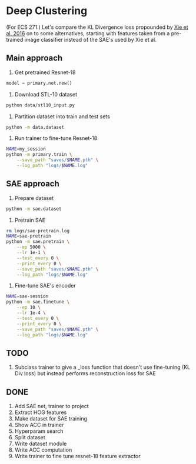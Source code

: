# Deep Clustering

(For ECS 271.) Let's compare the KL Divergence loss propounded by [Xie et al. 2016](https://arxiv.org/abs/1511.06335v2) on to some alternatives, starting with features taken from a pre-trained image classifier instead of the SAE's used by Xie et al.

## Main approach

1. Get pretrained Resnet-18
```python
model = primary.net.new()
```

1. Download STL-10 dataset
```bash
python data/stl10_input.py
```

1. Partition dataset into train and test sets
```bash
python -m data.dataset
```

1. Run trainer to fine-tune Resnet-18
```bash
NAME=my_session
python -m primary.train \
	--save_path "saves/$NAME.pth" \
	--log_path "logs/$NAME.log"
```

## SAE approach

1. Prepare dataset
```bash
python -m sae.dataset
```

1. Pretrain SAE
```bash
rm logs/sae-pretrain.log
NAME=sae-pretrain
python -m sae.pretrain \
	--ep 5000 \
	--lr 1e-1 \
	--test_every 0 \
	--print_every 0 \
	--save_path "saves/$NAME.pth" \
	--log_path "logs/$NAME.log"
```

1. Fine-tune SAE's encoder

```bash
NAME=sae-session
python -m sae.finetune \
	--ep 10 \
	--lr 1e-4 \
	--test_every 0 \
	--print_every 0 \
	--save_path "saves/$NAME.pth" \
	--log_path "logs/$NAME.log"
```

## TODO

1. Subclass trainer to give a _loss function that doesn't use fine-tuning (KL Div loss) but instead performs reconstruction loss for SAE

## DONE

1. Add SAE net, trainer to project
1. Extract HOG features
1. Make dataset for SAE training
1. Show ACC in trainer
1. Hyperparam search
1. Split dataset
1. Write dataset module
1. Write ACC computation
1. Write trainer to fine tune resnet-18 feature extractor
